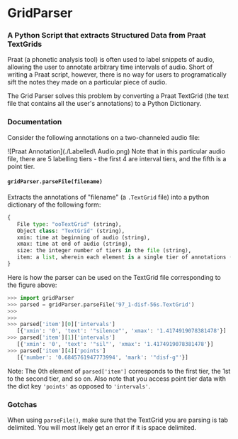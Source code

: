 # GridParser
### A Python Script that extracts Structured Data from Praat TextGrids

Praat (a phonetic analysis tool) is often used to label snippets of audio, allowing the user to annotate arbitrary time intervals of audio. Short of writing a Praat script, however, there is no way for users to programatically sift the notes they made on a particular piece of audio. 

The Grid Parser solves this problem by converting a Praat TextGrid (the text file that contains all the user's annotations) to a Python Dictionary. 

### Documentation
Consider the following annotations on a two-channeled audio file:

![Praat Annotation](./Labelled\ Audio.png)
Note that in this particular audio file, there are 5 labelling tiers - the first 4 are interval tiers, and the fifth is a point tier. 

#### `gridParser.parseFile(filename)`
Extracts the annotations of "filename" (a `.TextGrid` file) into a python dictionary of the following form:
```python
{
   File type: "ooTextGrid" (string),
   Object class: "TextGrid" (string),
   xmin: time at beginning of audio (string),
   xmax: time at end of audio (string),
   size: the integer number of tiers in the file (string),
   item: a list, wherein each element is a single tier of annotations (list)
}
``` 

Here is how the parser can be used on the TextGrid file corresponding to the figure above:

```python
>>> import gridParser
>>> parsed = gridParser.parseFile('97_1-disf-56s.TextGrid')
>>>
>>>
>>> parsed['item'][0]['intervals']
   [{'xmin': '0', 'text': '"silence"', 'xmax': '1.4174919078381478'}]
>>> parsed['item'][1]['intervals']
   [{'xmin': '0', 'text': '"sil"', 'xmax': '1.4174919078381478'}]
>>> parsed['item'][4]['points']
   [{'number': '0.6845761947773994', 'mark': '"disf-g"'}]
```
Note: The 0th element of `parsed['item']` corresponds to the first tier, the 1st to the second tier, and so on. Also note that you access point tier data with the dict key `'points'` as opposed to `'intervals'`.

### Gotchas

When using `parseFile()`, make sure that the TextGrid you are parsing is tab delimited. You will most likely get an error if it is space delimited. 





   
   







